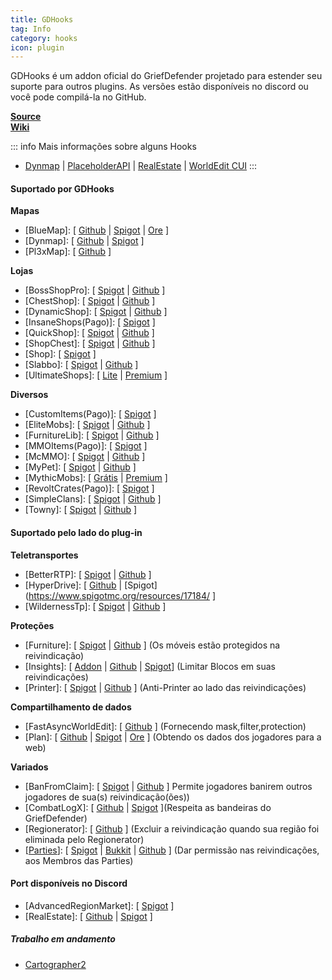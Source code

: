 ```yaml
---
title: GDHooks
tag: Info
category: hooks
icon: plugin
---
```


GDHooks é um addon oficial do GriefDefender projetado para estender seu suporte para outros plugins. As versões estão disponíveis no discord ou você pode compilá-la no GitHub.

[**Source**](https://github.com/bloodmc/GDHooks)  
[**Wiki**](https://github.com/bloodmc/GDHooks/wiki)  

::: info Mais informações sobre alguns Hooks
- [Dynmap](./dynmap) | [PlaceholderAPI](./PlaceholderAPI) | [RealEstate](./RealEstate) | [WorldEdit CUI](WECUI-(Improved-Visuals))
:::

#### Suportado por GDHooks

 **Mapas**

* [BlueMap]: [ [Github](https://github.com/BlueMap-Minecraft/BlueMap) | [Spigot](https://www.spigotmc.org/resources/83557/) | [Ore](https://ore.spongepowered.org/Blue/BlueMap) ]
* [Dynmap]: [ [Github](https://github.com/webbukkit/dynmap) | [Spigot](https://www.spigotmc.org/resources/274/) ]
* [Pl3xMap]: [ [Github](https://github.com/pl3xgaming/Pl3xMap) ]

**Lojas**

* [BossShopPro]: [ [Spigot](https://www.spigotmc.org/resources/222/) | [Github](https://github.com/Blackixx/BossShopPro) ]
* [ChestShop]: [ [Spigot](https://www.spigotmc.org/resources/51856/) | [Github](https://github.com/ChestShop-authors/ChestShop-3) ] 
* [DynamicShop]: [ [Spigot](https://www.spigotmc.org/resources/65603/) | [Github](https://github.com/7sat/SSDynamicShop) ]
* [InsaneShops(Pago)]: [ [Spigot](https://www.spigotmc.org/resources/67352/) ]
* [QuickShop]: [ [Spigot](https://www.spigotmc.org/resources/62575/) | [Github](https://github.com/Ghost-chu/QuickShop-Reremake) ]
* [ShopChest]: [ [Spigot](https://www.spigotmc.org/resources/11431/) | [Github](https://github.com/EpicEricEE/ShopChest) ]
* [Shop]: [ [Spigot](https://www.spigotmc.org/resources/shop-a-simple-intuitive-shop-plugin.9628/) ]
* [Slabbo]: [ [Spigot](https://www.spigotmc.org/resources/81368/) | [Github](https://github.com/sevn65/Slaboo) ]
* [UltimateShops]: [ [Lite](https://www.spigotmc.org/resources/61048/) | [Premium](https://www.spigotmc.org/resources/64925/) ]

**Diversos**

* [CustomItems(Pago)]: [ [Spigot](https://www.spigotmc.org/resources/36128/) ]
* [EliteMobs]: [ [Spigot](https://www.spigotmc.org/resources/40090/) | [Github](https://github.com/MagmaGuy/EliteMobs) ]
* [FurnitureLib]: [ [Spigot](https://www.spigotmc.org/resources/furniturelibary-protectionlib.9368/) | [Github](https://github.com/Ste3et/FurnitureLib) ]
* [MMOItems(Pago)]: [ [Spigot](https://www.spigotmc.org/resources/39267/) ]
* [McMMO]: [ [Spigot](https://www.spigotmc.org/resources/64348/updates) | [Github](https://github.com/mcMMO-Dev/mcMMO) ]
* [MyPet]: [ [Spigot](https://www.spigotmc.org/resources/mypet.12725/) | [Github](https://github.com/xXKeyleXx/MyPet) ]
* [MythicMobs]: [ [Grátis](https://www.spigotmc.org/resources/5702/) | [Premium](https://www.spigotmc.org/resources/58415/) ]
* [RevoltCrates(Pago)]: [ [Spigot](https://www.spigotmc.org/resources/81681/) ]
* [SimpleClans]: [ [Spigot](https://www.spigotmc.org/resources/71242/) | [Github](https://github.com/RoinujNosde/SimpleClans) ]
* [Towny]: [ [Spigot](https://www.spigotmc.org/resources/72694/) | [Github](https://github.com/TownyAdvanced/Towny) ]

#### Suportado pelo lado do plug-in

**Teletransportes**
* [BetterRTP]: [ [Spigot](https://www.spigotmc.org/resources/36081/) | [Github](https://github.com/SuperRonanCraft/BetterRTP) ]
* [HyperDrive]: [ [Github](https://github.com/XZot1K/HyperDrive) | [Spigot](https://www.spigotmc.org/resources/17184/ ]
* [WildernessTp]: [ [Spigot](https://www.spigotmc.org/resources/22853/) | [Github](https://github.com/AcmeProject/WildernessTp) ]

**Proteções**

* [Furniture]: [ [Spigot](https://www.spigotmc.org/resources/9368/) | [Github](https://github.com/Ste3et/FurnitureLib) ] (Os móveis estão protegidos na reivindicação)
* [Insights]: [ [Addon](https://github.com/galexrt/InsightsGriefDefenderAddon) | [Github](https://github.com/InsightsPlugin/Insights) | [Spigot](https://www.spigotmc.org/resources/56489/)] (Limitar Blocos em suas reivindicações)
* [Printer]: [ [Spigot](https://www.spigotmc.org/resources/79811/) | [Github](https://github.com/bsalha1/Printer) ] (Anti-Printer ao lado das reivindicações)

**Compartilhamento de dados**
* [FastAsyncWorldEdit]: [ [Github](https://github.com/IntellectualSites/FastAsyncWorldEdit) ] (Fornecendo mask,filter,protection)
* [Plan]: [ [Github](https://github.com/plan-player-analytics/Plan) | [Spigot](https://www.spigotmc.org/resources/32536/) | [Ore](https://ore.spongepowered.org/AuroraLS3/Plan) ] (Obtendo os dados dos jogadores para a web)


**Variados**
* [BanFromClaim]: [ [Spigot](https://www.spigotmc.org/resources/70897/) | [Github](https://github.com/Baktus79/BanFromClaim) ] Permite jogadores banirem outros jogadores de sua(s) reivindicação(ões))
* [CombatLogX]: [ [Github](https://github.com/SirBlobman/CombatLogX/blob/main/expansion/compatibility/GriefDefender/src/main/java/combatlogx/expansion/compatibility/region/grief/defender/GriefDefenderRegionHandler.java) | [Spigot](https://www.spigotmc.org/resources/31689/) ](Respeita as bandeiras do GriefDefender)
* [Regionerator]: [ [Github](https://github.com/Jikoo/Regionerator) ] (Excluir a reivindicação quando sua região foi eliminada pelo Regionerator)
* [[Parties](https://alessiodp.com/parties)]: [ [Spigot](https://bit.ly/parties-spigot) | [Bukkit](https://bit.ly/parties-bukkit) | [Github](https://github.com/AlessioDP/Parties) ] (Dar permissão nas reivindicações, aos Membros das Parties)


#### Port disponíveis no Discord

* [AdvancedRegionMarket]: [ [Spigot](https://www.spigotmc.org/resources/advancedregionmarket.58732/) ]
* [RealEstate]: [ [Github](https://github.com/bloodmc/RealEstate) | [Spigot](https://www.spigotmc.org/resources/realestate.66966/) ]


##### Trabalho em andamento
  
* [Cartographer2](https://github.com/BananaPuncher714/Cartographer2/issues/17)